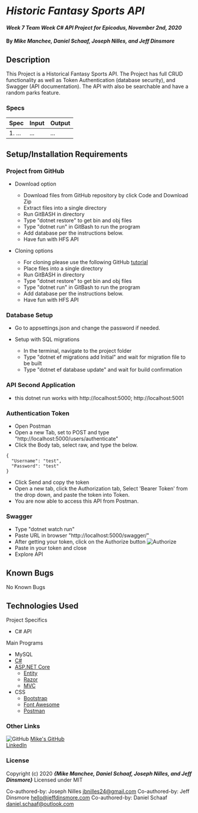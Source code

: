 # _Historic Fantasy Sports API_

#### _Week 7 Team Week C# API Project for Epicodus, November 2nd, 2020_

#### By _**Mike Manchee, Daniel Schaaf, Joseph Nilles, and Jeff Dinsmore**_

## Description

This Project is a Historical Fantasy Sports API. The Project has full CRUD functionality as well as Token Authentication (database security), and Swagger (API documentation). The API with also be searchable and have a random parks feature.

<!-- 

*** Further Exploration 

 -->
### Specs
| Spec | Input | Output |
| :-------------     | :------------- | :------------- |
|  1. ...  | ... | ... |


## Setup/Installation Requirements

### Project from GitHub
* Download option
  * Download files from GitHub repository by click Code and Download Zip
  * Extract files into a single directory 
  * Run GitBASH in directory
  * Type "dotnet restore" to get bin and obj files
  * Type "dotnet run" in GitBash to run the program
  * Add database per the instructions below.
  * Have fun with HFS API<!-- TITLE HERE -->

* Cloning options
  * For cloning please use the following GitHub [tutorial](https://docs.github.com/en/enterprise/2.16/user/github/creating-cloning-and-archiving-repositories/cloning-a-repository)
  * Place files into a single directory 
  * Run GitBASH in directory
  * Type "dotnet restore" to get bin and obj files
  * Type "dotnet run" in GitBash to run the program
  * Add database per the instructions below.
  * Have fun with HFS API<!-- TITLE HERE -->

### Database Setup
* Go to appsettings.json and change the password if needed.

* Setup with SQL migrations
  * In the terminal, navigate to the project folder
  * Type "dotnet ef migrations add Initial" and wait for migration file to be built
  * Type "dotnet ef database update" and wait for build confirmation

### API Second Application
* this dotnet run works with http://localhost:5000; http://localhost:5001
### Authentication Token
* Open Postman
* Open a new Tab, set to POST and type "http://localhost:5000/users/authenticate"
* Click the Body tab, select raw, and type the below.
```
{
  "Username": "test",
  "Password": "test"
}
```
* Click Send and copy the token
* Open a new tab, click the Authorization tab, Select 'Bearer Token' from the drop down, and paste the token into Token.
* You are now able to access this API from Postman.

### Swagger
* Type "dotnet watch run"
* Paste URL in browser "http://localhost:5000/swagger/"
* After getting your token, click on the Authorize button
![Authorize](USParksAPI/img/Authorize.jpg)
* Paste in your token and close
* Explore API


## Known Bugs

No Known Bugs

## Technologies Used
Project Specifics
* C# API

Main Programs
* MySQL
* [C#](https://docs.microsoft.com/en-us/dotnet/csharp/)
* [ASP.NET Core](https://dotnet.microsoft.com/apps/aspnet)
  * [Entity](https://docs.microsoft.com/en-us/ef/core/)
  * [Razor](https://docs.microsoft.com/en-us/aspnet/core/mvc/views/razor?view=aspnetcore-3.1)
  * [MVC](https://docs.microsoft.com/en-us/aspnet/core/mvc/overview?view=aspnetcore-3.1)
* CSS
  * [Bootstrap](https://getbootstrap.com/docs/4.5/getting-started/introduction/)
  * [Font Awesome](https://www.w3schools.com/icons/fontawesome_icons_intro.asp)
  * [Postman](https://www.postman.com/)


### Other Links
![GitHub](USParksAPI/img/Github.png)
[Mike's GitHub](https://github.com/mmanchee)<br />
[LinkedIn](https://www.linkedin.com/in/mikemanchee/)<br />

### License

Copyright (c) 2020 **_{Mike Manchee, Daniel Schaaf, Joseph Nilles, and Jeff Dinsmore}_**
Licensed under MIT

Co-authored-by: Joseph Nilles <jbnilles24@gmail.com>
Co-authored-by: Jeff Dinsmore <hello@jeffdinsmore.com>
Co-authored-by: Daniel Schaaf <daniel.schaaf@outlook.com>